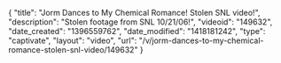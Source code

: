 {
    "title": "Jorm Dances to My Chemical Romance! Stolen SNL video!",
    "description": "Stolen footage from SNL 10\/21\/06!",
    "videoid": "149632",
    "date_created": "1396559762",
    "date_modified": "1418181242",
    "type": "captivate",
    "layout": "video",
    "url": "\/v\/jorm-dances-to-my-chemical-romance-stolen-snl-video\/149632"
}